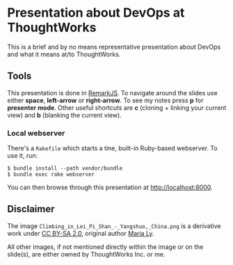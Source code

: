 # Presentation about DevOps at ThoughtWorks

This is a brief and by no means representative presentation about DevOps and what it means at/to ThoughtWorks.

## Tools

This presentation is done in [RemarkJS](http://remarkjs.com). To navigate around the slides use either **space**, **left-arrow** or **right-arrow**. To see my notes press **p** for **presenter mode**. Other useful shortcuts are **c** (cloning + linking your current view) and **b** (blanking the current view).

### Local webserver

There's a `Rakefile` which starts a tine, built-in Ruby-based webserver. To use it, run:

```
$ bundle install --path vendor/bundle
$ bundle exec rake webserver
```

You can then browse through this presentation at [http://localhost:8000](http://localhost:8000).

## Disclaimer

The image `Climbing_in_Lei_Pi_Shan_-_Yangshuo,_China.png` is a derivative work under [CC BY-SA 2.0](https://creativecommons.org/licenses/by-sa/2.0/), original author [Maria Ly](https://www.flickr.com/photos/mariachily/).

All other images, if not mentioned directly within the image or on the slide(s), are either owned by ThoughtWorks Inc. or me.
